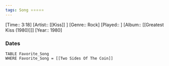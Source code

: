 ```yaml
---
tags: Song ⭐⭐⭐⭐⭐ 
---
```

[Time:: 3:18]
[Artist:: [[Kiss]] ]
[Genre:: Rock]
[Played:: ]
[Album:: [[Greatest Kiss (1980)]]]
[Year:: 1980]
### Dates
````dataview
TABLE Favorite_Song
WHERE Favorite_Song = [[Two Sides Of The Coin]]
````